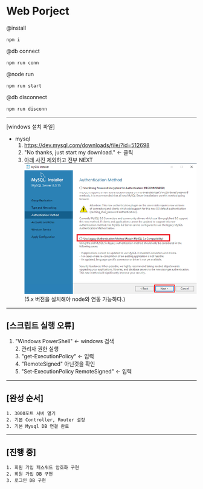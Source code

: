 # Web Porject  
  
@install  

    npm i

@db connect  

    npm run conn  
    
@node run  

    npm run start  

@db disconnect  

    npm run disconn  


------------  
[windows 설치 파일]  
   - mysql  
      1. https://dev.mysql.com/downloads/file/?id=512698  
      2. "No thanks, just start my download." <- 클릭  
      3.  아래 사진 제외하고 전부 NEXT  
     ![DB설치](./mysqlSelect.png)  
          (5.x 버전을 설치해야 node와 연동 가능하다.) 

  ------------ 
## [스크립트 실행 오류]  
1. "Windows PowerShell" <- windows 검색  
    2. 관리자 권한 실행  
    3. "get-ExecutionPolicy" <- 입력  
    4. "RemoteSigned" 아닌것을 확인  
    5. "Set-ExecutionPolicy RemoteSigned" <- 입력  

------------  
## [완성 순서]  
    1. 3000포트 서버 열기  
    2. 기본 Controller, Router 설정  
    3. 기본 Mysql DB 연결 완료  

------------  
## [진행 중]  
    1. 회원 가입 패스워드 암호화 구현  
    2. 회원 가입 DB 구현  
    3. 로그인 DB 구현  
